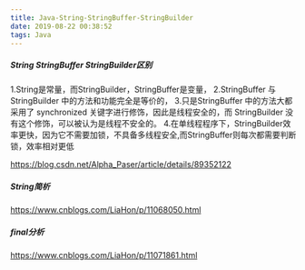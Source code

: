```yaml
---
title: Java-String-StringBuffer-StringBuilder
date: 2019-08-22 00:38:52
tags: Java
---
```


##### String StringBuffer StringBuilder区别

1.String是常量，而StringBuilder，StringBuffer是变量，
2.StringBuffer 与 StringBuilder 中的方法和功能完全是等价的，
3.只是StringBuffer 中的方法大都采用了 synchronized 关键字进行修饰，因此是线程安全的，而 StringBuilder 没有这个修饰，可以被认为是线程不安全的。
4.在单线程程序下，StringBuilder效率更快，因为它不需要加锁，不具备多线程安全,而StringBuffer则每次都需要判断锁，效率相对更低

https://blog.csdn.net/Alpha_Paser/article/details/89352122

##### String简析

https://www.cnblogs.com/LiaHon/p/11068050.html

##### final分析

https://www.cnblogs.com/LiaHon/p/11071861.html